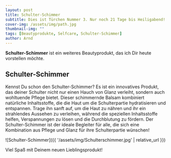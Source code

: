 ```yaml
---
layout: post
title: Schulter-Schimmer
subtitle: Dies ist Türchen Nummer 3. Nur noch 21 Tage bis Heiligabend!
cover-img: /assets/img/path.jpg
thumbnail-img: ""
tags: [Beautyprodukte, Selfcare, Schulter-Schimmer]
author: Arnd
---
```


**Schulter-Schimmer** ist ein weiteres Beautyprodukt, das ich Dir heute vorstellen möchte.

## Schulter-Schimmer

Kennst Du schon den Schulter-Schimmer? Es ist ein innovatives Produkt, das deiner Schulter nicht nur einen Hauch von Glanz verleiht, sondern auch wohltuende Pflege bietet. Dieser schimmernde Balsam kombiniert natürliche Inhaltsstoffe, die die Haut um die Schulterpartie hydratisieren und entspannen. Trage ihn sanft auf, um die Haut zu nähren und ihr ein strahlendes Aussehen zu verleihen, während die speziellen Inhaltsstoffe helfen, Verspannungen zu lösen und die Durchblutung zu fördern. Der Schulter-Schimmer ist der ideale Begleiter für alle, die sich eine Kombination aus Pflege und Glanz für ihre Schulterpartie wünschen!

![Schulter-Schimmer]({{ '/assets/img/Schulterschimmer.jpg' | relative_url }})

Viel Spaß mit Deinem neuen Lieblingsprodukt!
